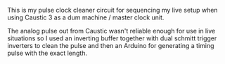 This is my pulse clock cleaner circuit for sequencing my live setup when
using Caustic 3 as a dum machine / master clock unit.

The analog pulse out from Caustic wasn't reliable enough for use
in live situations so I used an inverting buffer together with 
dual schmitt trigger inverters to clean the pulse and then an 
Arduino for generating a timing pulse with the exact length.

